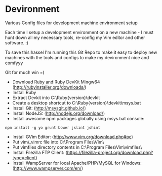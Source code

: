 # Devironment

Various Config files for development machine environment setup

Each time I setup a development environment on a new machine - I must hunt down all my
necessary tools, re-config my Vim editor and other software. :(

To save this hassel I'm running this Git Repo to make it easy to deploy new machines
with the tools and configs to make my devironment nice and comfyyy

Git for much win =)

* Download Ruby and Ruby DevKit Mingw64 (http://rubyinstaller.org/downloads/)
* Install Ruby
* Extract Devkit into C:\Ruby{version}\devkit
* Create a desktop shortcut to C:\Ruby{version}\devkit\msys.bat
* Install Git: (http://msysgit.github.io/)
* Install NodeJS: (http://nodejs.org/download/)
* Install awesome npm packages globally using msys.bat console:
```
npm install -g yo grunt bower jslint jshint
```
* Install GVim Editor: (http://www.vim.org/download.php#pc)
* Put vim/_vimrc file into C:\Program Files\Vim\
* Put vimfiles directory contents in C:\Program Files\Vim\vimfiles\
* Install Filezilla FTP Client: (https://filezilla-project.org/download.php?type=client)
* Install WampServer for local Apache/PHP/MySQL for Windows: (http://www.wampserver.com/en/)
